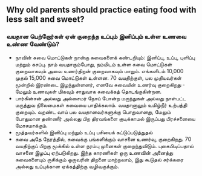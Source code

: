 ## Why old parents should practice eating food with less salt and sweet?

### வயதான பெற்றோர்கள் ஏன் குறைந்த உப்பும் இனிப்பும் உள்ள உணவை உண்ண வேண்டும்?

* நாவின் சுவை மொட்டுகள் நான்கு சுவைகளைக் கண்டறியும்: இனிப்பு, உப்பு, புளிப்பு மற்றும் கசப்பு. நாம் வயதாகும்போது, ​​நம்மிடம் உள்ள சுவை மொட்டுகள் குறைவாகவும் அவை உணர்திறன் குறைவாகவும் மாறும். எங்களிடம் 10,000 முதல் 15,000 சுவை மொட்டுகள் உள்ளன. 70 வயதிற்குள், பல முதியவர்கள் மூன்றில் இரண்டை இழந்துள்ளனர், எனவே சுவையின் உணர்வு குறைகிறது - மேலும் உணவுகள் மிகவும் சாதுவாக சுவைக்கத் தொடங்குகின்றன.
* பார்கின்சன் அல்லது அல்சைமர் நோய் போன்ற மருந்துகள் அல்லது நாள்பட்ட மருத்துவ நிலைமைகள் சுவையை பாதிக்கலாம். வயதானாலும் உமிழ்நீர் உற்பத்தி குறையும். வறண்ட வாய் பல வயதானவர்களுக்கு பொதுவானது, மேலும் போதுமான தண்ணீர் அல்லது பிற திரவங்களை குடிக்காமல் இருப்பது பிரச்சனையை மோசமாக்கும்.
* மூத்தவர்களில் இனிப்பு மற்றும் உப்பு பசியைக் கட்டுப்படுத்துதல்
* சுவை அதே நேரத்தில், சுவைக்கு பங்களிக்கும் வாசனை உணர்வு, குறைகிறது. 70 வயதிற்குப் பிறகு மூக்கில் உள்ள நரம்பு முனைகள் குறைந்துவிடும். புகைபிடிப்பதால் வாசனை இழப்பு ஏற்படுகிறது. இந்த காரணிகள் ஒரு உணவின் அனைத்து சுவைகளையும் ருசிக்கும் ஒருவரின் திறனை மாற்றலாம், இது கூடுதல் சர்க்கரை அல்லது உப்புக்கான ஏக்கத்திற்கு வழிவகுக்கும்.


